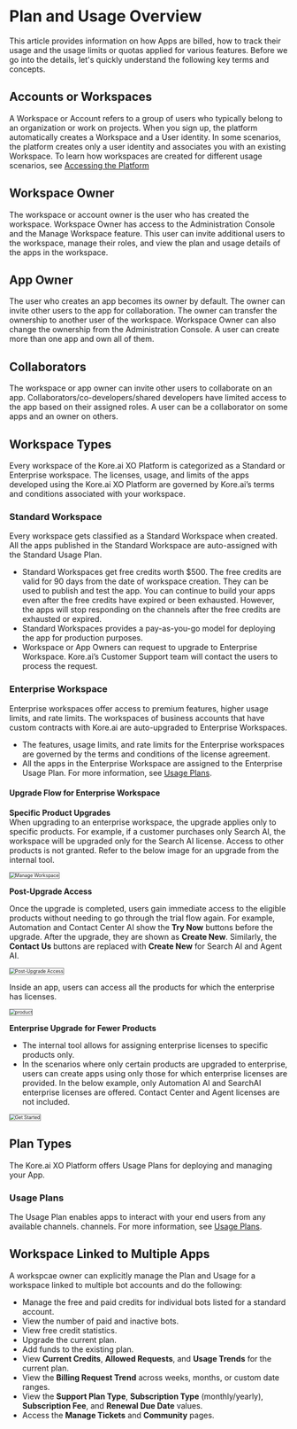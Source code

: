 
# Plan and Usage Overview
  
This article provides information on how Apps are billed, how to track their usage and the usage limits or quotas applied for various features. Before we go into the details, let's quickly understand the following key terms and concepts.

## Accounts or Workspaces

A Workspace or Account refers to a group of users who typically belong to an organization or work on projects. When you sign up, the platform automatically creates a Workspace and a User identity. In some scenarios, the platform creates only a user identity and associates you with an existing Workspace. To learn how workspaces are created for different usage scenarios, see [Accessing the Platform](../../getting-started/accessing-the-platform.md)

## Workspace Owner

The workspace or account owner is the user who has created the workspace. Workspace Owner has access to the Administration Console and the Manage Workspace feature. This user can invite additional users to the workspace, manage their roles, and view the plan and usage details of the apps in the workspace.

## App Owner

The user who creates an app becomes its owner by default. The owner can invite other users to the app for collaboration. The owner can transfer the ownership to another user of the workspace. Workspace Owner can also change the ownership from the Administration Console. A user can create more than one app and own all of them.

## Collaborators

The workspace or app owner can invite other users to collaborate on an app. Collaborators/co-developers/shared developers have limited access to the app based on their assigned roles. A user can be a collaborator on some apps and an owner on others.

## Workspace Types

Every workspace of the Kore.ai XO Platform is categorized as a Standard or Enterprise workspace. The licenses, usage, and limits of the apps developed using the Kore.ai XO Platform are governed by Kore.ai’s terms and conditions associated with your workspace.

### Standard Workspace

Every workspace gets classified as a Standard Workspace when created. All the apps published in the Standard Workspace are auto-assigned with the Standard Usage Plan.

* Standard Workspaces get free credits worth $500. The free credits are valid for 90 days from the date of workspace creation. They can be used to publish and test the app. You can continue to build your apps even after the free credits have expired or been exhausted. However, the apps will stop responding on the channels after the free credits are exhausted or expired.
* Standard Workspaces provides a pay-as-you-go model for deploying the app for production purposes.
* Workspace or App Owners can request to upgrade to Enterprise Workspace. Kore.ai’s Customer Support team will contact the users to process the request.

### Enterprise Workspace

Enterprise workspaces offer access to premium features, higher usage limits, and rate limits. The workspaces of business accounts that have custom contracts with Kore.ai are auto-upgraded to Enterprise Workspaces.

* The features, usage limits, and rate limits for the Enterprise workspaces are governed by the terms and conditions of the license agreement.
* All the apps in the Enterprise Workspace are assigned to the Enterprise Usage Plan. For more information, see [Usage Plans](../plan-and-usage/usage-plans.md).

#### Upgrade Flow for Enterprise Workspace

**Specific Product Upgrades**  
When upgrading to an enterprise workspace, the upgrade applies only to specific products. For example, if a customer purchases only Search AI, the workspace will be upgraded only for the Search AI license. Access to other products is not granted.
Refer to the below image for an upgrade from the internal tool.

<img src="../images/manage-workspace.png" alt="Manage Workspace" title="Manage Workspace" style="border:1px solid gray;zoom:60%;">


**Post-Upgrade Access**

Once the upgrade is completed, users gain immediate access to the eligible products without needing to go through the trial flow again. For example, Automation and Contact Center AI show the **Try Now** buttons before the upgrade. After the upgrade, they are shown as **Create New**. Similarly, the **Contact Us** buttons are replaced with **Create New** for Search AI and Agent AI.

<img src="../images/post-upgrade-access.png" alt="Post-Upgrade Access" title="Post-Upgrade Access" style="border:1px solid gray;zoom:60%;">


Inside an app, users can access all the products for which the enterprise has licenses.

<img src="../images/product switcher.png" alt="product" title="product" style="border:1px solid gray;zoom:60%;">

**Enterprise Upgrade for Fewer Products**

* The internal tool allows for assigning enterprise licenses to specific products only.
* In the scenarios where only certain products are upgraded to enterprise, users can create apps using only those for which enterprise licenses are provided.
In the below example, only Automation AI and SearchAI enterprise licenses are offered. Contact Center and Agent licenses are not included.

<img src="../images/get-started.png" alt="Get Started" title="Get Started" style="border:1px solid gray;zoom:60%;">

## Plan Types

The Kore.ai XO Platform offers Usage Plans for deploying and managing your App.

### Usage Plans

The Usage Plan enables apps to interact with your end users from any available channels.  channels. For more information, see [Usage Plans](../plan-and-usage/usage-plans.md).

## Workspace Linked to Multiple Apps

A workspcae owner can explicitly manage the Plan and Usage for a workspace linked to multiple bot accounts and do the following:

* Manage the free and paid credits for individual bots listed for a standard account.
* View the number of paid and inactive bots.
* View free credit statistics.
* Upgrade the current plan.
* Add funds to the existing plan.
* View **Current Credits**, **Allowed Requests**, and **Usage Trends** for the current plan.
* View the **Billing Request Trend** across weeks, months, or custom date ranges.
* View the **Support Plan Type**, **Subscription Type** (monthly/yearly), **Subscription Fee**, and **Renewal Due Date** values.
* Access the **Manage Tickets** and **Community** pages.


